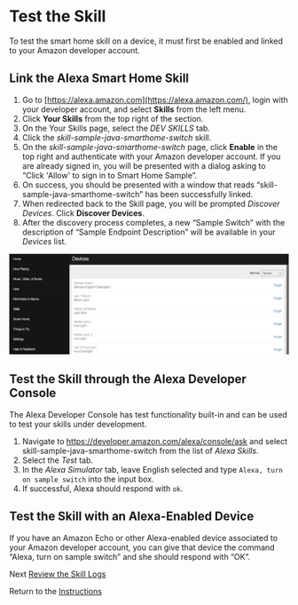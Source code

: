 # Test the Skill

To test the smart home skill on a device, it must first be enabled and linked to your Amazon developer account.

## Link the Alexa Smart Home Skill

1. Go to [https://alexa.amazon.com](https://alexa.amazon.com/), login with your developer account, and select **Skills** from the left menu.
2. Click **Your Skills** from the top right of the section.
3. On the Your Skills page, select the *DEV SKILLS* tab.
4. Click the *skill-sample-java-smarthome-switch* skill.
5. On the *skill-sample-java-smarthome-switch* page, click **Enable** in the top right and authenticate with your Amazon developer account. If you are already signed in, you will be presented with a dialog asking to “Click 'Allow' to sign in to Smart Home Sample”.
6. On success, you should be presented with a window that reads “skill-sample-java-smarthome-switch” has been successfully linked.
7. When redirected back to the Skill page, you will be prompted *Discover Devices*. Click **Discover Devices**.
8. After the discovery process completes, a new “Sample Switch” with the description of “Sample Endpoint Description” will be available in your *Devices* list.

![](img/devices-list.png)

## Test the Skill through the Alexa Developer Console

The Alexa Developer Console has test functionality built-in and can be used to test your skills under development.

1. Navigate to https://developer.amazon.com/alexa/console/ask and select skill-sample-java-smarthome-switch from the list of *Alexa Skills*.
2. Select the *Test* tab.
3. In the *Alexa Simulator* tab, leave English selected and type `Alexa, turn on sample switch` into the input box.
4. If successful, Alexa should respond with `ok`.

## Test the Skill with an Alexa-Enabled Device

If you have an Amazon Echo or other Alexa-enabled device associated to your Amazon developer account, you can give that device the command “Alexa, turn on sample switch” and she should respond with “OK”.

Next [Review the Skill Logs](review-the-skill-logs.md)

Return to the [Instructions](README.md)